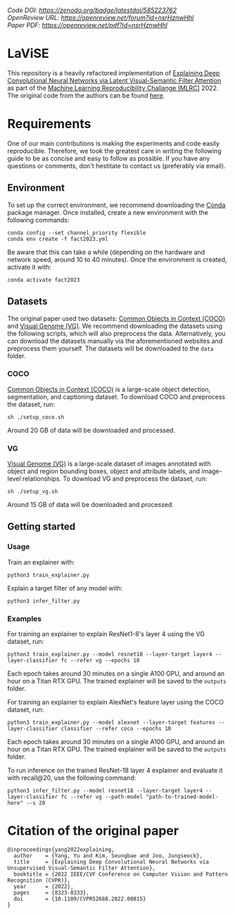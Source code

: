*Code DOI: https://zenodo.org/badge/latestdoi/585223762* \
*OpenReview URL: https://openreview.net/forum?id=nsrHznwHhl* \
*Paper PDF: https://openreview.net/pdf?id=nsrHznwHhl*

# LaViSE
This repository is a heavily refactored implementation of [Explaining Deep Convolutional Neural Networks via Latent Visual-Semantic Filter Attention](https://arxiv.org/abs/2204.04601) as part of the [Machine Learning Reproducibility Challange (MLRC)](https://paperswithcode.com/rc2022) 2022. The original code from the authors can be found [here](https://github.com/YuYang0901/LaViSE).

# Requirements
One of our main contributions is making the experiments and code easily reproducible. Therefore, we took the greatest care in writing the following guide to be as concise and easy to follow as possible. If you have any questions or comments, don't hestitate to contact us (preferably via email).

## Environment
To set up the correct environment, we recommend downloading the [Conda](https://docs.conda.io/en/latest/) package manager. Once installed, create a new environment with the following commands:
```commandline
conda config --set channel_priority flexible
conda env create -f fact2023.yml
```

Be aware that this can take a while (depending on the hardware and network speed, around 10 to 40 minutes). Once the environment is created, activate it with:
```commandline
conda activate fact2023
```

## Datasets
The original paper used two datasets: [Common Objects in Context (COCO)](https://cocodataset.org/) and [Visual Genome (VG)](https://visualgenome.org/). We recommend downloading the datasets using the following scripts, which will also preprocess the data. Alternatively, you can download the datasets manually via the aforementioned websites and preprocess them yourself. The datasets will be downloaded to the `data` folder.

### COCO
[Common Objects in Context (COCO)](https://cocodataset.org/) is a large-scale object detection, segmentation, and captioning dataset. To download COCO and preprocess the dataset, run:
```commandline
sh ./setup_coco.sh
```
Around 20 GB of data will be downloaded and processed.

### VG
[Visual Genome (VG)](https://visualgenome.org/) is a large-scale dataset of images annotated with object and region bounding boxes, object and attribute labels, and image-level relationships. To download VG and preprocess the dataset, run:
```commandline
sh ./setup_vg.sh
```
Around 15 GB of data will be downloaded and processed.

## Getting started

### Usage
Train an explainer with:
```commandline
python3 train_explainer.py
```

Explain a target filter of any model with:
```commandline
python3 infer_filter.py
```

### Examples
For training an explainer to explain ResNet1-8's layer 4 using the VG dataset, run:
```commandline
python3 train_explainer.py --model resnet18 --layer-target layer4 --layer-classifier fc --refer vg --epochs 10
```
Each epoch takes around 30 minutes on a single A100 GPU, and around an hour on a Titan RTX GPU. The trained explainer will be saved to the `outputs` folder.

For training an explainer to explain AlexNet's feature layer using the COCO dataset, run:
```commandline
python3 train_explainer.py --model alexnet --layer-target features --layer-classifier classifier --refer coco --epochs 10
```
Each epoch takes around 30 minutes on a single A100 GPU, and around an hour on a Titan RTX GPU. The trained explainer will be saved to the `outputs` folder.

To run inference on the trained ResNet-18 layer 4 explainer and evaluate it with recall@20, use the following command:
```commandline
python3 infer_filter.py --model resnet18 --layer-target layer4 --layer-classifier fc --refer vg --path-model "path-to-trained-model-here" --s 20
```
# Citation of the original paper
```
@inproceedings{yang2022explaining,
  author    = {Yang, Yu and Kim, Seungbae and Joo, Jungseock},
  title     = {Explaining Deep Convolutional Neural Networks via Unsupervised Visual-Semantic Filter Attention},
  booktitle = {2022 IEEE/CVF Conference on Computer Vision and Pattern Recognition (CVPR)},
  year      = {2022},
  pages     = {8323-8333},
  doi       = {10.1109/CVPR52688.2022.00815}
}
```
